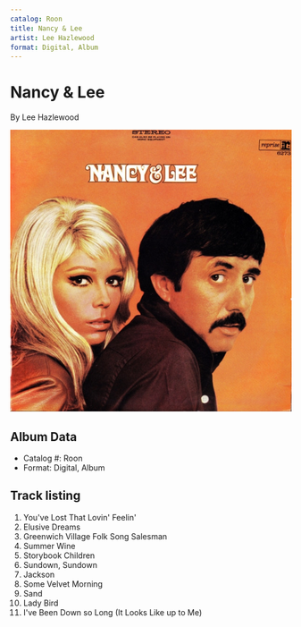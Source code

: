 ```yaml
---
catalog: Roon
title: Nancy & Lee
artist: Lee Hazlewood
format: Digital, Album
---
```


# Nancy & Lee

By Lee Hazlewood

![](../../assets/albumcovers/Lee_Hazlewood-Nancy_and_Lee.png)

## Album Data

- Catalog #: Roon
- Format: Digital, Album


## Track listing


1. You've Lost That Lovin' Feelin'
2. Elusive Dreams
3. Greenwich Village Folk Song Salesman
4. Summer Wine
5. Storybook Children
6. Sundown, Sundown
7. Jackson
8. Some Velvet Morning
9. Sand
10. Lady Bird
11. I've Been Down so Long (It Looks Like up to Me)

